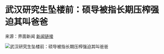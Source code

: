 # 武汉研究生坠楼前：硕导被指长期压榨强迫其叫爸爸

来源：界面新闻 [新闻链接](http://www.jiemian.com/article/2027932.html)

![武汉研究生坠楼前：硕导被指长期压榨强迫其叫爸爸](img/界面新闻.jpg)
